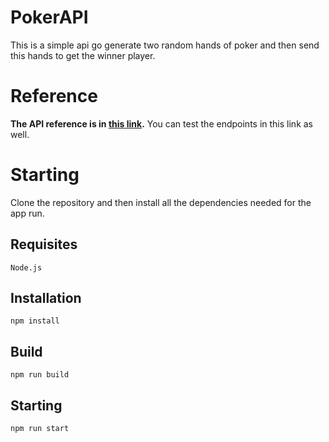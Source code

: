 # PokerAPI

This is a simple api go generate two random hands of poker and then send this hands
to get the winner player.

# Reference
**The API reference is in [this link](https://pokermp.docs.apiary.io/).** You can test the endpoints in this link as well.

# Starting

Clone the repository and then install all the dependencies needed for the app run.

## Requisites

```
Node.js 
```

## Installation

```
npm install
```

## Build

```
npm run build
```

## Starting

```
npm run start 
```